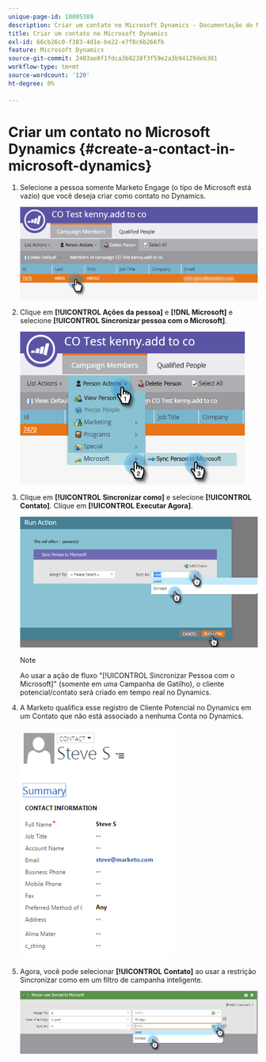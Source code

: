 ```yaml
---
unique-page-id: 10095389
description: Criar um contato no Microsoft Dynamics - Documentação do Marketo - Documentação do produto
title: Criar um contato no Microsoft Dynamics
exl-id: 66cb26c0-f383-4d1e-be22-e7f8c6b266fb
feature: Microsoft Dynamics
source-git-commit: 2403ae0f1fdca3b8238f3f59e2a3b94129deb301
workflow-type: tm+mt
source-wordcount: '120'
ht-degree: 0%

---
```


# Criar um contato no Microsoft Dynamics {#create-a-contact-in-microsoft-dynamics}

1. Selecione a pessoa somente Marketo Engage (o tipo de Microsoft está vazio) que você deseja criar como contato no Dynamics.

   ![](assets/one.png)

1. Clique em **[!UICONTROL Ações da pessoa]** e **[!DNL Microsoft]** e selecione **[!UICONTROL Sincronizar pessoa com o Microsoft]**.

   ![](assets/two.png)

1. Clique em **[!UICONTROL Sincronizar como]** e selecione **[!UICONTROL Contato]**. Clique em **[!UICONTROL Executar Agora]**.

   ![](assets/three.png)

   >[!NOTE]
   >
   >Ao usar a ação de fluxo &quot;[!UICONTROL Sincronizar Pessoa com o Microsoft]&quot; (somente em uma Campanha de Gatilho), o cliente potencial/contato será criado em tempo real no Dynamics.

1. A Marketo qualifica esse registro de Cliente Potencial no Dynamics em um Contato que não está associado a nenhuma Conta no Dynamics.

   ![](assets/image2015-10-23-9-3a43-3a33.png)

1. Agora, você pode selecionar **[!UICONTROL Contato]** ao usar a restrição Sincronizar como em um filtro de campanha inteligente.

   ![](assets/five.png)
